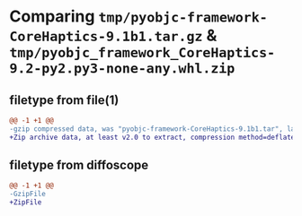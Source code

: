 # Comparing `tmp/pyobjc-framework-CoreHaptics-9.1b1.tar.gz` & `tmp/pyobjc_framework_CoreHaptics-9.2-py2.py3-none-any.whl.zip`

## filetype from file(1)

```diff
@@ -1 +1 @@
-gzip compressed data, was "pyobjc-framework-CoreHaptics-9.1b1.tar", last modified: Sun Mar 26 11:20:33 2023, max compression
+Zip archive data, at least v2.0 to extract, compression method=deflate
```

## filetype from diffoscope

```diff
@@ -1 +1 @@
-GzipFile
+ZipFile
```

